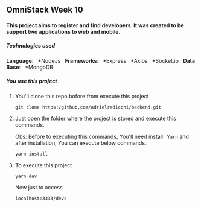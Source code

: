 ## OmniStack Week 10

#### This project aims to register and find developers. It was created to be support two applications to web and mobile.

##### Technologies used
 
**Language**: 
        &nbsp;
        *NodeJs
        &nbsp;
**Frameworks**: 
        &nbsp;
        *Express 
        &nbsp;
        *Axios 
        &nbsp;
        *Socket.io 
        &nbsp;
**Data Base**: 
        &nbsp;
        *MongoDB 
        &nbsp;

##### You use this project 

1. You'll clone this repo bofore from execute this project 

    ``` 
    git clone https:/github.com/adrielradicchi/backend.git 
    ``` 

2. Just open the folder where the project is stored and execute this commands.

    Obs: Before to executing this commands, You'll need install ``` Yarn``` and after installation, You can execute below commands. 

    ``` 
    yarn install 
    ```
3. To execute this project 

    ``` 
    yarn dev 
    ```

    Now just to access 

    ``` 
    localhost:3333/devs
    ```
